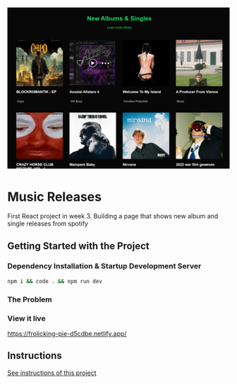 <h1 align="center">
  <a href="https://frolicking-pie-d5cdbe.netlify.app/">
    <img src="/src/assets/music-library.png" alt="Project Banner Image">
  </a>
</h1>

# Music Releases

First React project in week 3. Building a page that shows new album and single releases from spotify

## Getting Started with the Project

### Dependency Installation & Startup Development Server

```bash
npm i && code . && npm run dev
```

### The Problem

### View it live

https://frolicking-pie-d5cdbe.netlify.app/

## Instructions

<a href="instructions.md">
   See instructions of this project
  </a>
